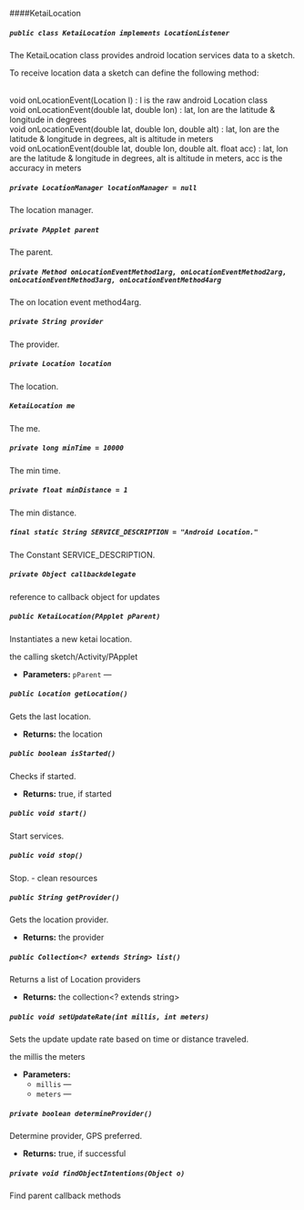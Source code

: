 ####KetaiLocation

##### `public class KetaiLocation implements LocationListener`

The KetaiLocation class provides android location services data to a sketch. 

To receive location data a sketch can define the following method:<br /> <br /> 

void onLocationEvent(Location l) : l is the raw android Location class<br /> void onLocationEvent(double lat, double lon) : lat, lon are the latitude & longitude in degrees<br /> void onLocationEvent(double lat, double lon, double alt) : lat, lon are the latitude & longitude in degrees, alt is altitude in meters<br /> void onLocationEvent(double lat, double lon, double alt. float acc) : lat, lon are the latitude & longitude in degrees, alt is altitude in meters, acc is the accuracy in meters<br />

##### `private LocationManager locationManager = null`

The location manager.

##### `private PApplet parent`

The parent.

##### `private Method onLocationEventMethod1arg, onLocationEventMethod2arg,    onLocationEventMethod3arg, onLocationEventMethod4arg`

The on location event method4arg.

##### `private String provider`

The provider.

##### `private Location location`

The location.

##### `KetaiLocation me`

The me.

##### `private long minTime = 10000`

The min time.

##### `private float minDistance = 1`

The min distance.

##### `final static String SERVICE_DESCRIPTION = "Android Location."`

The Constant SERVICE_DESCRIPTION.

##### `private Object callbackdelegate`

reference to callback object for updates

##### `public KetaiLocation(PApplet pParent)`

Instantiates a new ketai location. 

the calling sketch/Activity/PApplet

 * **Parameters:** `pParent` — 

##### `public Location getLocation()`

Gets the last location.

 * **Returns:** the location

##### `public boolean isStarted()`

Checks if started.

 * **Returns:** true, if started

##### `public void start()`

Start services.

##### `public void stop()`

Stop. - clean resources

##### `public String getProvider()`

Gets the location provider.

 * **Returns:** the provider

##### `public Collection<? extends String> list()`

Returns a list of Location providers

 * **Returns:** the collection<? extends string>

##### `public void setUpdateRate(int millis, int meters)`

Sets the update update rate based on time or distance traveled. 

the millis the meters

 * **Parameters:**
   * `millis` — 
   * `meters` — 

##### `private boolean determineProvider()`

Determine provider, GPS preferred.

 * **Returns:** true, if successful

##### `private void findObjectIntentions(Object o)`

Find parent callback methods
